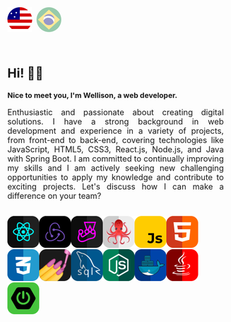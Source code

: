 <div>
  <img src="./assets/iconus.svg" alt="language: EN-US" />
  <a href="ptbr.md">
    <img style="cursor: pointer; margin-left:6px; opacity:0.4;" src="./assets/iconbr.svg" alt="language: PT-BR"/>
  </a>
</div>
<br>
<br>


<h1> Hi! <span class="waving-hand">👋👦</span></h1>
<h3>Nice to meet you, I'm Wellison, a web developer.</h3>

<p style="font-size: 18px; max-width: 490px; text-align: justify;">
Enthusiastic and passionate about creating digital solutions. I have a strong background in web development and experience in a variety of projects, from front-end to back-end, covering technologies like JavaScript, HTML5, CSS3, React.js, Node.js, and Java with Spring Boot. I am committed to continually improving my skills and I am actively seeking new challenging opportunities to apply my knowledge and contribute to exciting projects. Let's discuss how I can make a difference on your team?</p>
<br />


<span style="display:flex; max-width:500px; flex-wrap:wrap;">
  <abbr title="React JS">
    <img alt="React js" src="./assets/reactjs.svg">
  </abbr>

  <abbr style="text-decoration:none;" title="Redux">
    <img alt="Redux" src="./assets/redux.svg">
  </abbr>

  <abbr style="text-decoration:none;" title="Jest Testing Library">
    <img alt="Jest" src="./assets/jest.svg">
  </abbr>

  <abbr style="text-decoration:none;" title="React Testing library">
    <img alt="React-Testing-Library" src="./assets/rtl.svg">
  </abbr>

  <abbr style="text-decoration:none;" title="Javascript ES6">
    <img alt="Javascript ES6" src="./assets/js.svg">
  </abbr>

  <abbr style="text-decoration:none;" title="HTML 5">
    <img alt="HTML5" src="./assets/html5.svg">
  </abbr>

  <abbr style="text-decoration:none;" title="CSS 3">
    <img alt="CSS3" src="./assets/css3.svg">
  </abbr>

  <abbr style="text-decoration:none;" title="Styled components">
    <img alt="Styled-Components" src="./assets/styled-comp.svg">
  </abbr>

  <abbr style="text-decoration:none;" title="My Sql">
    <img alt="MySql" src="./assets/mysql.svg">
  </abbr>

  <abbr style="text-decoration:none;" title="Node.js">
    <img alt="Node.js" src="./assets/nodejs.svg">
  </abbr>

  <abbr style="text-decoration:none;" title="Docker">
    <img alt="Docker" src="./assets/docker.svg">
  </abbr>

  <abbr style="text-decoration:none;" title="Java">
    <img alt="Java" src="./assets/java.svg">
  </abbr>

  <abbr style="text-decoration:none;" title="Spring Boot">
    <img alt="SpringBoot" src="./assets/springboot.svg">
  </abbr>
</span>
